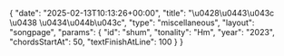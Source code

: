 {
    "date": "2025-02-13T10:13:26+00:00",
    "title": "\u0428\u0443\u043c \u0438 \u0434\u044b\u043c",
    "type": "miscellaneous",
    "layout": "songpage",
    "params": {
        "id": "shum",
        "tonality": "Hm",
        "year": "2023",
        "chordsStartAt": 50,
        "textFinishAtLine": 100
    }
}